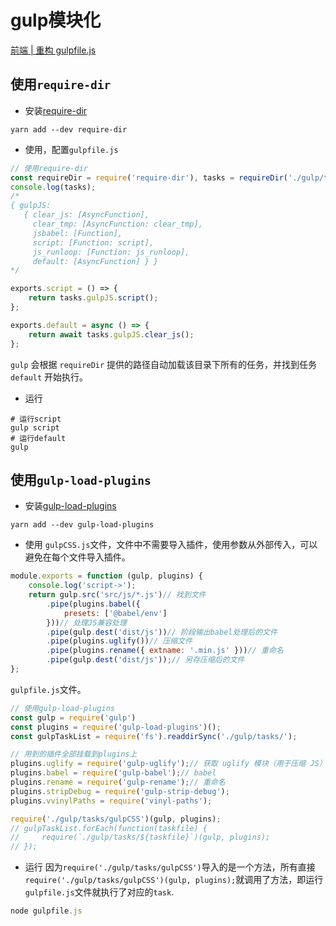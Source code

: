 <!--
 * @Author: tangdaoyong
 * @Date: 2020-12-31 11:33:45
 * @LastEditors: tangdaoyong
 * @LastEditTime: 2020-12-31 16:12:01
 * @Description: gulp模块化
-->
# gulp模块化

[前端 | 重构 gulpfile.js](https://segmentfault.com/a/1190000002880177)

## 使用`require-dir`

* 安装[require-dir](https://www.npmjs.com/package/require-dir)
```
yarn add --dev require-dir
```

* 使用，配置`gulpfile.js`
```js
// 使用require-dir
const requireDir = require('require-dir'), tasks = requireDir('./gulp/tasks', { recurse: true });
console.log(tasks);
/*
{ gulpJS:
   { clear_js: [AsyncFunction],
     clear_tmp: [AsyncFunction: clear_tmp],
     jsbabel: [Function],
     script: [Function: script],
     js_runloop: [Function: js_runloop],
     default: [AsyncFunction] } }
*/

exports.script = () => {
    return tasks.gulpJS.script();
};

exports.default = async () => {
    return await tasks.gulpJS.clear_js();
};
```
`gulp` 会根据 `requireDir` 提供的路径自动加载该目录下所有的任务，并找到任务 `default` 开始执行。
* 运行
```
# 运行script
gulp script
# 运行default
gulp
```

## 使用`gulp-load-plugins`

* 安装[gulp-load-plugins](https://www.npmjs.com/package/gulp-load-plugins)
```
yarn add --dev gulp-load-plugins
```

* 使用
`gulpCSS.js`文件，文件中不需要导入插件，使用参数从外部传入，可以避免在每个文件导入插件。
```js
module.exports = function (gulp, plugins) {
    console.log('script->');
    return gulp.src('src/js/*.js')// 找到文件
        .pipe(plugins.babel({
            presets: ['@babel/env']
        }))// 处理JS兼容处理
        .pipe(gulp.dest('dist/js'))// 阶段输出babel处理后的文件
        .pipe(plugins.uglify())// 压缩文件
        .pipe(plugins.rename({ extname: '.min.js' }))// 重命名
        .pipe(gulp.dest('dist/js'));// 另存压缩后的文件
};
```
`gulpfile.js`文件。
```js
// 使用gulp-load-plugins
const gulp = require('gulp')
const plugins = require('gulp-load-plugins')();
const gulpTaskList = require('fs').readdirSync('./gulp/tasks/');

// 用到的插件全部挂载到plugins上
plugins.uglify = require('gulp-uglify');// 获取 uglify 模块（用于压缩 JS）
plugins.babel = require('gulp-babel');// babel
plugins.rename = require('gulp-rename');// 重命名
plugins.stripDebug = require('gulp-strip-debug');
plugins.vvinylPaths = require('vinyl-paths');

require('./gulp/tasks/gulpCSS')(gulp, plugins);
// gulpTaskList.forEach(function(taskfile) {
//     require(`./gulp/tasks/${taskfile}`)(gulp, plugins);
// });
```
* 运行
因为`require('./gulp/tasks/gulpCSS')`导入的是一个方法，所有直接`require('./gulp/tasks/gulpCSS')(gulp, plugins);`就调用了方法，即运行`gulpfile.js`文件就执行了对应的`task`.
```js
node gulpfile.js
```